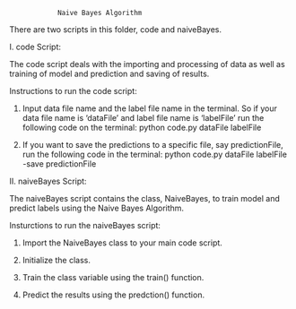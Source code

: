 				Naive Bayes Algorithm


There are two scripts in this folder, code and naiveBayes.

I. code Script:

The code script deals with the importing and processing of data as well as training of model and prediction and saving of results. 

Instructions to run the code script:

1. Input data file name and the label file name in the terminal. So if your data file name is ‘dataFile’ and label file name is ‘labelFile’ run the following code on the terminal:
			python code.py dataFile labelFile

2. If you want to save the predictions to a specific file, say predictionFile, run the following code in the terminal:
			python code.py dataFile labelFile -save predictionFile


II. naiveBayes Script:

The naiveBayes script contains the class, NaiveBayes, to train model and predict labels using the Naive Bayes Algorithm.

Insturctions to run the naiveBayes script:

1. Import the NaiveBayes class to your main code script.

2. Initialize the class.

3. Train the class variable using the train() function.

4. Predict the results using the predction() function.

